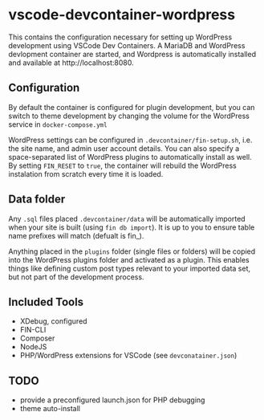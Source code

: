 # vscode-devcontainer-wordpress

This contains the configuration necessary for setting up WordPress development using VSCode Dev Containers.
A MariaDB and WordPress devlopment container are started, and Wordpress is automatically installed and available at http://localhost:8080.

## Configuration

By default the container is configured for plugin development, but you can switch to theme development by changing the volume for the WordPress service in `docker-compose.yml`

WordPress settings can be configured in `.devcontainer/fin-setup.sh`, i.e. the site name, and admin user account details. You can also specify a space-separated list of WordPress plugins to automatically install as well. By setting `FIN_RESET` to `true`, the container will rebuild the WordPress instalation from scratch every time it is loaded. 

## Data folder

Any `.sql` files placed `.devcontainer/data` will be automatically imported when your site is built (using `fin db import`). It is up to you to ensure table name prefixes will match (defualt is fin_).

Anything placed in the `plugins` folder (single files or folders) will be copied into the WordPress plugins folder and activated as a plugin. This enables things like defining custom post types relevant to your imported data set, but not part of the development process.

## Included Tools

- XDebug, configured 
- FIN-CLI
- Composer
- NodeJS
- PHP/WordPress extensions for VSCode (see `devconatainer.json`)

## TODO

- provide a preconfigured launch.json for PHP debugging
- theme auto-install